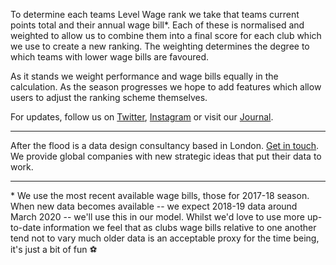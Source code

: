 To determine each teams Level Wage rank we take that teams current points total and their annual wage bill*. Each of these is normalised and weighted to allow us to combine them into a final score for each club which we use to create a new ranking. The weighting determines the degree to which teams with lower wage bills are favoured.

As it stands we weight performance and wage bills equally in the calculation. As the season progresses we hope to add features which allow users to adjust the ranking scheme themselves.

For updates, follow us on [Twitter](https://twitter.com/Afterthefloodco), [Instagram](https://www.instagram.com/afterthefloodco/) or visit our [Journal](https://aftertheflood.com/journal/). 

---

After the flood is a data design consultancy based in London. [Get in touch](https://aftertheflood.com/journal). We provide global companies with new strategic ideas that put their data to work.

---

\*  We use the most recent available wage bills, those for 2017-18 season. When new data becomes available -- we expect 2018-19 data around March 2020 -- we'll use this in our model. Whilst we'd love to use more up-to-date information we feel that as clubs wage bills relative to one another tend not to vary much older data is an acceptable proxy for the time being, it's just a bit of fun ⚽
